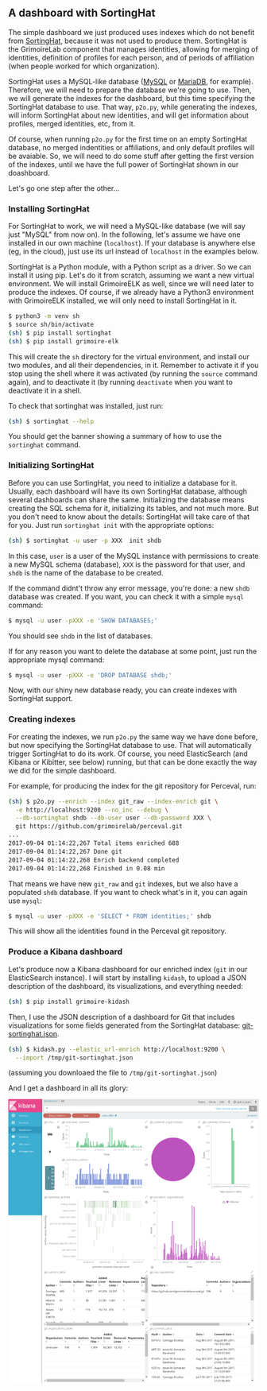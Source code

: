 ## A dashboard with SortingHat

The simple dashboard we just produced uses indexes which do not benefit from [SortingHat](https://github.com/grimoirelab/sortinghat), because it was not used to produce them. SortingHat is the GrimoireLab component that manages identities, allowing for merging of identities, definition of profiles for each person, and of periods of affiliation (when people worked for which organization).

SortingHat uses a MySQL-like database ([MySQL](https://www.mysql.com/) or [MariaDB](https://mariadb.org/), for example). Therefore, we will need to prepare the database we're going to use. Then, we will generate the indexes for the dashboard, but this time specifying the SortingHat database to use. That way, `p2o.py`, while generating the indexes, will inform SortingHat about new identities, and will get information about profiles, merged identities, etc, from it.

Of course, when running `p2o.py` for the first time on an empty SortingHat database, no merged indentities or affiliations, and only default profiles will be avaiable. So, we will need to do some stuff after getting the first version of the indexes, until we have the full power of SortingHat shown in our doashboard.

Let's go one step after the other...

### Installing SortingHat

For SortingHat to work, we will need a MySQL-like database (we will say just "MySQL" from now on). In the following, let's assume we have one installed in our own machine (`localhost`). If your database is anywhere else (eg, in the cloud), just use its url instead of `localhost` in the examples below.

SortingHat is a Python module, with a Python script as a driver. So we can install it using pip. Let's do it from scratch, assuming we want a new virtual environment. We will install GrimoireELK as well, since we will need later to produce the indexes. Of course, if we already have a Python3 environment with GrimoireELK installed, we will only need to install SortingHat in it.

```bash
$ python3 -m venv sh
$ source sh/bin/activate
(sh) $ pip install sortinghat
(sh) $ pip install grimoire-elk
```

This will create the `sh` directory for the virtual environment, and install our two modules, and all their dependencies, in it. Remember to activate it if you stop using the shell where it was activated (by running the `source` command again), and to deactivate it (by running `deactivate` when you want to deactivate it in a shell.

To check that sortinghat was installed, just run:

```bash
(sh) $ sortinghat --help
```

You should get the banner showing a summary of how to use the `sortinghat` command.

### Initializing SortingHat

Before you can use SortingHat, you need to initialize a database for it. Usually, each dashboard will have its own SortingHat database, although several dashboards can share the same. Initializing the database means creating the SQL schema for it, initializing its tables, and not much more. But you don't need to know about the details: SortingHat will take care of that for you. Just run `sortinghat init` with the appropriate options:

```bash
(sh) $ sortinghat -u user -p XXX  init shdb
```

In this case, `user` is a user of the MySQL instance with permissions to create a new MySQL schema (database), `XXX` is the password for that user, and `shdb` is the name of the database to be created.

If the command didnt't throw any error message, you're done: a new `shdb` database was created. If you want, you can check it with a simple `mysql` command:

```bash
$ mysql -u user -pXXX -e 'SHOW DATABASES;'
```

You should see `shdb` in the list of databases.

If for any reason you want to delete the database at some point, just run the appropriate mysql command:

```bash
$ mysql -u user -pXXX -e 'DROP DATABASE shdb;'
```

Now, with our shiny new database ready, you can create indexes with SortingHat support.

### Creating indexes

For creating the indexes, we run `p2o.py` the same way we have done before, but now specifying the SortingHat database to use. That will automatically trigger SortingHat to do its work. Of course, you need ElasticSearch (and Kibana or Kibitter, see below) running, but that can be done exactly the way we did for the simple dashboard.

For example, for producing the index for the git repository for Perceval, run:

```bash
(sh) $ p2o.py --enrich --index git_raw --index-enrich git \
  -e http://localhost:9200 --no_inc --debug \
  --db-sortinghat shdb --db-user user --db-password XXX \
  git https://github.com/grimoirelab/perceval.git
...
2017-09-04 01:14:22,267 Total items enriched 688 
2017-09-04 01:14:22,267 Done git 
2017-09-04 01:14:22,268 Enrich backend completed
2017-09-04 01:14:22,268 Finished in 0.08 min
```

That means we have new `git_raw` and `git` indexes, but we also have a populated `shdb` database. If you want to check what's in it, you can again use `mysql`:

```bash
$ mysql -u user -pXXX -e 'SELECT * FROM identities;' shdb
```

This will show all the identities found in the Perceval git repository.

### Produce a Kibana dashboard

Let's produce now a Kibana dashboard for our enriched index (`git` in our ElasticSearch instance). I will start by installing `kidash`, to upload a JSON description of the dashboard, its visualizations, and everything needed:

```bash
(sh) $ pip install grimoire-kidash
```

Then, I use the JSON description of a dashboard for Git that includes visualizations for some fields generated from the SortingHat database: [git-sortinghat.json](/grimoireelk/dashboards/git-sortinghat.json).

```bash
(sh) $ kidash.py --elastic_url-enrich http://localhost:9200 \
  --import /tmp/git-sortinghat.json
```

(assuming you downloaed the file to `/tmp/git-sortinghat.json`)

And I get a dashboard in all its glory:


![](/grimoireelk/dashboard-git-sortinghat.png)











